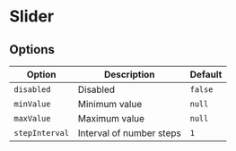 # Slider

## Options

| Option         | Description              | Default |
|----------------|--------------------------|---------|
| `disabled`     | Disabled                 | `false` |
| `minValue`     | Minimum value            | `null`  |
| `maxValue`     | Maximum value            | `null`  |
| `stepInterval` | Interval of number steps | `1`     |
